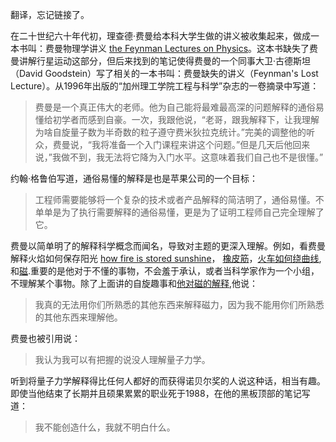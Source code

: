 翻译，忘记链接了。

在二十世纪六十年代初，理查德·费曼给本科大学生做的讲义被收集起来，做成一本书叫：费曼物理学讲义 [the Feynman Lectures on Physics](https://www.amazon.com/exec/obidos/ASIN/0465023827/ref=nosim/0sil8)。这本书缺失了费曼讲解行星运动这部分，但后来找到的笔记使得费曼的一个同事大卫·古德斯坦（David Goodstein）写了相关的一本书叫：费曼缺失的讲义（Feynman's Lost Lecture）。从1996年出版的“加州理工学院工程与科学”杂志的一卷摘录中写道：

> 费曼是一个真正伟大的老师。他为自己能将最难最高深的问题解释的通俗易懂给初学者而感到自豪。一次，我跟他说，“老哥，跟我解释下，让我理解为啥自旋量子数为半奇数的粒子遵守费米狄拉克统计。”完美的调整他的听众，费曼说，“我将准备一个入门课程来讲这个问题。”但是几天后他回来说，”我做不到，我无法将它降为入门水平。这意味着我们自己也不是很懂。”

约翰·格鲁伯写道，通俗易懂的解释是也是苹果公司的一个目标：

> 工程师需要能够将一个复杂的技术或者产品解释的简洁明了，通俗易懂。不单单是为了执行需要解释的通俗易懂，更是为了证明工程师自己完全理解了它。

费曼以简单明了的解释科学概念而闻名，导致对主题的更深入理解。例如，看费曼解释火焰如何保存阳光 [how fire is stored sunshine](http://kottke.org/15/03/richard-feynman-fire-is-stored-sunshine)， [橡皮筋](http://kottke.org/13/09/richard-feynman-explains-rubber-bands)，[火车如何绕曲线](http://kottke.org/13/04/why-dont-trains-need-differential-gears),和[磁](http://kottke.org/10/02/richard-feynman-explains-magnets-sort-of).重要的是他对于不懂的事物，不会羞于承认，或者当科学家作为一个小组，不理解某个事物。除了上面讲的自旋趣事和[他对磁的解释](http://kottke.org/10/02/richard-feynman-explains-magnets-sort-of),他说：

> 我真的无法用你们所熟悉的其他东西来解释磁力，因为我不能用你们所熟悉的其他东西来理解他。

费曼也被引用说：

> 我认为我可以有把握的说没人理解量子力学。

听到将量子力学解释得比任何人都好的而获得诺贝尔奖的人说这种话，相当有趣。即使当他结束了长期并且硕果累累的职业死于1988，在他的黑板顶部的笔记写道：

> 我不能创造什么，我就不明白什么。
